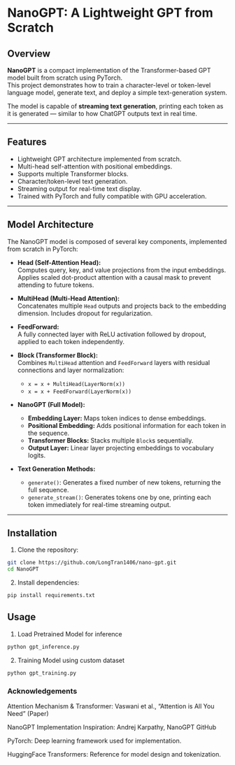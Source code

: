 # NanoGPT: A Lightweight GPT from Scratch

## Overview

**NanoGPT** is a compact implementation of the Transformer-based GPT model built from scratch using PyTorch.  
This project demonstrates how to train a character-level or token-level language model, generate text, and deploy a simple text-generation system.  

The model is capable of **streaming text generation**, printing each token as it is generated — similar to how ChatGPT outputs text in real time.  

---

## Features

- Lightweight GPT architecture implemented from scratch.
- Multi-head self-attention with positional embeddings.
- Supports multiple Transformer blocks.
- Character/token-level text generation.
- Streaming output for real-time text display.
- Trained with PyTorch and fully compatible with GPU acceleration.

---

## Model Architecture

The NanoGPT model is composed of several key components, implemented from scratch in PyTorch:

- **Head (Self-Attention Head):**  
  Computes query, key, and value projections from the input embeddings. Applies scaled dot-product attention with a causal mask to prevent attending to future tokens.

- **MultiHead (Multi-Head Attention):**  
  Concatenates multiple `Head` outputs and projects back to the embedding dimension. Includes dropout for regularization.

- **FeedForward:**  
  A fully connected layer with ReLU activation followed by dropout, applied to each token independently.

- **Block (Transformer Block):**  
  Combines `MultiHead` attention and `FeedForward` layers with residual connections and layer normalization:
  - `x = x + MultiHead(LayerNorm(x))`
  - `x = x + FeedForward(LayerNorm(x))`

- **NanoGPT (Full Model):**  
  - **Embedding Layer:** Maps token indices to dense embeddings.  
  - **Positional Embedding:** Adds positional information for each token in the sequence.  
  - **Transformer Blocks:** Stacks multiple `Block`s sequentially.  
  - **Output Layer:** Linear layer projecting embeddings to vocabulary logits.  

- **Text Generation Methods:**  
  - `generate()`: Generates a fixed number of new tokens, returning the full sequence.  
  - `generate_stream()`: Generates tokens one by one, printing each token immediately for real-time streaming output.

---

## Installation

1. Clone the repository:

```bash
git clone https://github.com/LongTran1406/nano-gpt.git
cd NanoGPT
```

2. Install dependencies:

```bash
pip install requirements.txt
```


## Usage
1. Load Pretrained Model for inference

```bash
python gpt_inference.py
```

2. Training Model using custom dataset
```bash
python gpt_training.py
```


### Acknowledgements

Attention Mechanism & Transformer: Vaswani et al., “Attention is All You Need” (Paper)

NanoGPT Implementation Inspiration: Andrej Karpathy, NanoGPT GitHub

PyTorch: Deep learning framework used for implementation.

HuggingFace Transformers: Reference for model design and tokenization.
